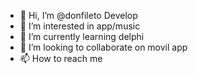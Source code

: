 - 👋 Hi, I’m @donfileto Develop
- 👀 I’m interested in app/music
- 🌱 I’m currently learning delphi
- 💞️ I’m looking to collaborate on movil app
- 📫 How to reach me 
<!---
donfileto/donfileto is a ✨ special ✨ repository because its `README.md` (this file) appears on your GitHub profile.
You can click the Preview link to take a look at your changes.
--->
